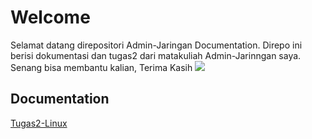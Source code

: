 
# Welcome

Selamat datang direpositori Admin-Jaringan Documentation. Direpo ini berisi dokumentasi dan tugas2 dari matakuliah Admin-Jarinngan saya. Senang bisa membantu kalian, Terima Kasih
![](https://media.giphy.com/media/Rjub7AIEIbXT0tzbr3/giphy.gif)


## Documentation

[Tugas2-Linux](https://github.com/alanhidayat33/Admin-Jaringan/blob/main/Tugas2-Linux/README.md)

